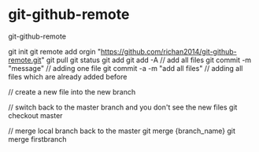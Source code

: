 # git-github-remote
git-github-remote

git init
git remote add orgin "https://github.com/richan2014/git-github-remote.git"
git pull
git status
git add
git add -A // add all files
git commit -m "message"          // adding one file
git commit -a -m "add all files" // adding all files which are already added before

// create a new file into the new branch

// switch back to the master branch and you don't see the new files
git checkout master

// merge local branch back to the master
git merge {branch_name} 
git merge firstbranch

